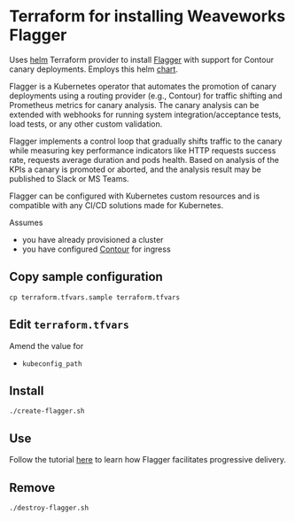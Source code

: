 # Terraform for installing Weaveworks Flagger

Uses [helm](https://www.terraform.io/docs/providers/helm/index.html) Terraform provider to install [Flagger](https://docs.flagger.app) with support for Contour canary deployments.  Employs this helm [chart](https://hub.helm.sh/charts/flagger/flagger).

Flagger is a Kubernetes operator that automates the promotion of canary deployments using a routing provider (e.g., Contour) for traffic shifting and Prometheus metrics for canary analysis. The canary analysis can be extended with webhooks for running system integration/acceptance tests, load tests, or any other custom validation.

Flagger implements a control loop that gradually shifts traffic to the canary while measuring key performance indicators like HTTP requests success rate, requests average duration and pods health. Based on analysis of the KPIs a canary is promoted or aborted, and the analysis result may be published to Slack or MS Teams.

Flagger can be configured with Kubernetes custom resources and is compatible with any CI/CD solutions made for Kubernetes.

Assumes

* you have already provisioned a cluster
* you have configured [Contour](../k8s/contour) for ingress

## Copy sample configuration

```
cp terraform.tfvars.sample terraform.tfvars
```

## Edit `terraform.tfvars`

Amend the value for

* `kubeconfig_path`

## Install

```
./create-flagger.sh
```

## Use

Follow the tutorial [here](https://docs.flagger.app/tutorials/contour-progressive-delivery#bootstrap) to learn how Flagger facilitates progressive delivery.

## Remove

```
./destroy-flagger.sh
```
